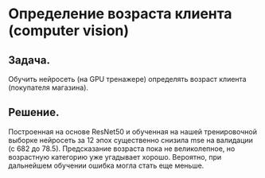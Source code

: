 # Определение возраста клиента (computer vision)
## Задача. 
Обучить нейросеть (на GPU тренажере) определять возраст клиента (покупателя магазина). 
## Решение. 
Построенная на основе ResNet50 и обученная на нашей тренировочной выборке нейросеть за 12 эпох существенно снизила mse на валидации (с 682 до 78.5). Предсказание возраста пока не великолепное, но возрастную категорию уже угадывает хорошо. Вероятно, при дальнейшем обучении ошибка могла стать еще меньше.


